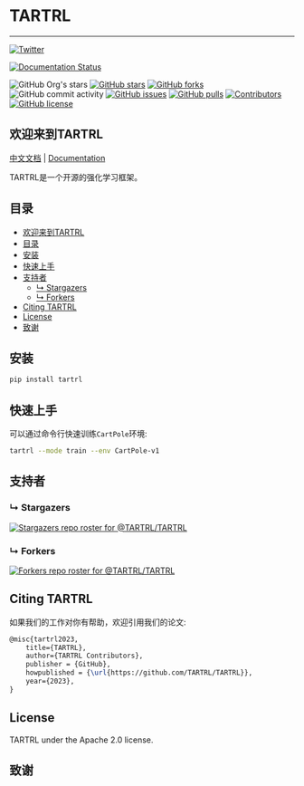 # TARTRL

---
[![Twitter](https://img.shields.io/twitter/url?style=social&url=https%3A%2F%2Ftwitter.com%2FTARTRL_Lab)](https://twitter.com/TARTRL_Lab)

[![Documentation Status](https://readthedocs.org/projects/tartrl-docs/badge/?version=latest)](https://tartrl-docs.readthedocs.io/zh/latest/?badge=latest)

![GitHub Org's stars](https://img.shields.io/github/stars/TARTRL)
[![GitHub stars](https://img.shields.io/github/stars/TARTRL/TARTRL)](https://github.com/opendilab/TARTRL/stargazers)
[![GitHub forks](https://img.shields.io/github/forks/TARTRL/TARTRL)](https://github.com/TARTRL/TARTRL/network)
![GitHub commit activity](https://img.shields.io/github/commit-activity/m/TARTRL/TARTRL)
[![GitHub issues](https://img.shields.io/github/issues/TARTRL/TARTRL)](https://github.com/TARTRL/TARTRL/issues)
[![GitHub pulls](https://img.shields.io/github/issues-pr/TARTRL/TARTRL)](https://github.com/TARTRL/TARTRL/pulls)
[![Contributors](https://img.shields.io/github/contributors/TARTRL/TARTRL)](https://github.com/TARTRL/TARTRL/graphs/contributors)
[![GitHub license](https://img.shields.io/github/license/TARTRL/TARTRL)](https://github.com/TARTRL/TARTRL/blob/master/LICENSE)

## 欢迎来到TARTRL

[中文文档](https://tartrl-docs.readthedocs.io/zh/latest/) | [Documentation](https://tartrl-docs.readthedocs.io/en/latest/)

TARTRL是一个开源的强化学习框架。

## 目录

- [欢迎来到TARTRL](#欢迎来到tartrl)
- [目录](#目录)
- [安装](#安装)
- [快速上手](#快速上手)
- [支持者](#支持者)
  - [&#8627; Stargazers](#-stargazers)
  - [&#8627; Forkers](#-forkers)
- [Citing TARTRL](#citing-tartrl)
- [License](#license)
- [致谢](#致谢)

## 安装

```bash
pip install tartrl
```

## 快速上手

可以通过命令行快速训练`CartPole`环境:
```bash
tartrl --mode train --env CartPole-v1
```

## 支持者

### &#8627; Stargazers

[![Stargazers repo roster for @TARTRL/TARTRL](https://reporoster.com/stars/TARTRL/TARTRL)](https://github.com/TARTRL/TARTRL/stargazers)

### &#8627; Forkers

[![Forkers repo roster for @TARTRL/TARTRL](https://reporoster.com/forks/TARTRL/TARTRL)](https://github.com/TARTRL/TARTRL/network/members)

## Citing TARTRL

如果我们的工作对你有帮助，欢迎引用我们的论文:
```latex
@misc{tartrl2023,
    title={TARTRL},
    author={TARTRL Contributors},
    publisher = {GitHub},
    howpublished = {\url{https://github.com/TARTRL/TARTRL}},
    year={2023},
}
```

## License
TARTRL under the Apache 2.0 license.

## 致谢
